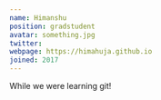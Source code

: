 ```yaml
---
name: Himanshu
position: gradstudent
avatar: something.jpg
twitter: 
webpage: https://himahuja.github.io
joined: 2017
---
```

While we were learning git!
